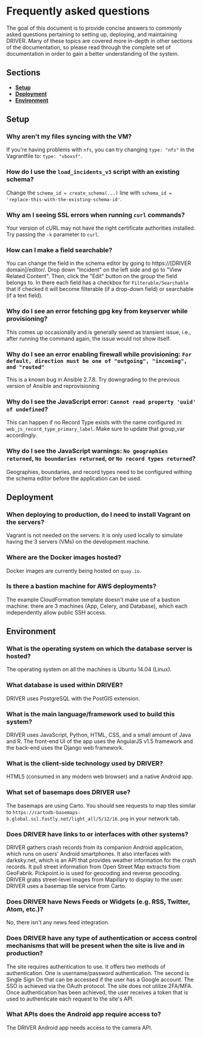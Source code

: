 # Frequently asked questions

The goal of this document is to provide concise answers to commonly asked questions pertaining to setting up, deploying, and maintaining DRIVER. Many of these topics are covered more in-depth in other sections of the documentation, so please read through the complete set of documentation in order to gain a better understanding of the system.


## Sections
- [**Setup**](#setup)
- [**Deployment**](#deployment)
- [**Environment**](#environment)


## Setup

### Why aren't my files syncing with the VM?
If you're having problems with `nfs`, you can try changing `type: "nfs"` in the Vagrantfile to: `type: "vboxsf"`.

### How do I use the `load_incidents_v3` script with an existing schema?
Change the `schema_id = create_schema(...)` line with `schema_id = 'replace-this-with-the-existing-schema-id'`.

### Why am I seeing SSL errors when running `curl` commands?
Your version of cURL may not have the right certificate authorities installed. Try passing the `-k` parameter to `curl`.

### How can I make a field searchable?
You can change the field in the schema editor by going to https://[DRIVER domain]/editor/. Drop down "Incident" on the left side and go to "View Related Content". Then, click the "Edit" button on the group the field belongs to. In there each field has a checkbox for `Filterable/Searchable` that if checked it will become filterable (if a drop-down field) or searchable (if a text field).

### Why do I see an error fetching gpg key from keyserver while provisioning?
This comes up occasionally and is generally seend as transient issue, i.e., after running the command again, the issue would not show itself.

### Why do I see an error enabling firewall while provisioning: `For default, direction must be one of "outgoing", "incoming", and "routed"`
This is a known bug in Ansible 2.7.8. Try downgrading to the previous version of Ansible and reprovisioning

### Why do I see the JavaScript error: `Cannot read property 'uuid' of undefined`?
This can happen if no Record Type exists with the name configured in: `web_js_record_type_primary_label`. Make sure to update that group_var accordingly.

### Why do I see the JavaScript warnings: `No geographies returned`, `No boundaries returned`, or `No record types returned`?
Geographies, boundaries, and record types need to be configured withing the schema editor before the application can be used.


## Deployment

### When deploying to production, do I need to install Vagrant on the servers?
Vagrant is not needed on the servers: it is only used locally to simulate having the 3 servers (VMs) on the development machine.

### Where are the Docker images hosted?
Docker images are currently being hosted on `quay.io`.

### Is there a bastion machine for AWS deployments?
The example CloudFormation template doesn't make use of a bastion machine: there are 3 machines (App, Celery, and Database), which each independently allow public SSH access.


## Environment

### What is the operating system on which the database server is hosted?
The operating system on all the machines is Ubuntu 14.04 (Linux).

### What database is used within DRIVER?
DRIVER uses PostgreSQL with the PostGIS extension.

### What is the main language/framework used to build this system?
DRIVER uses JavaScript, Python, HTML, CSS, and a small amount of Java and R. The front-end UI of the app uses the AngularJS v1.5 framework and the back-end uses the Django web framework.

### What is the client-side technology used by DRIVER?
HTML5 (consumed in any modern web browser) and a native Android app.

### What set of basemaps does DRIVER use?
The basemaps are using Carto. You should see requests to map tiles similar to `https://cartodb-basemaps-b.global.ssl.fastly.net/light_all/5/12/16.png` in your network tab.

### Does DRIVER have links to or interfaces with other systems?
DRIVER gathers crash records from its companion Android application, which runs on users' Android smartphones. It also interfaces with darksky.net, which is an API that provides weather information for the crash records. It pull street information from Open Street Map extracts from GeoFabrik. Pickpoint.io is used for geocoding and reverse geocoding. DRIVER grabs street-level images from Mapillary to display to the user. DRIVER uses a basemap tile service from Carto.

### Does DRIVER have News Feeds or Widgets (e.g. RSS, Twitter, Atom, etc.)?
No, there isn't any news feed integration.

### Does DRIVER have any type of authentication or access control mechanisms that will be present when the site is live and in production?
The site requires authentication to use. It offers two methods of authentication. One is username/password authentication. The second is Single Sign On that can be accessed if the user has a Google account. The SSO is achieved via the OAuth protocol. The site does not utilize 2FA/MFA. Once authentication has been achieved, the user receives a token that is used to authenticate each request to the site's API.

### What APIs does the Android app require access to?
The DRIVER Android app needs access to the camera API.

